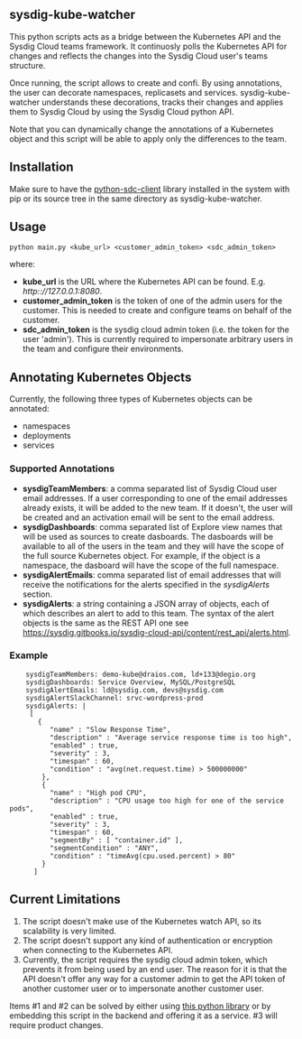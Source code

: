 ## sysdig-kube-watcher
This python scripts acts as a bridge between the Kubernetes API and the Sysdig Cloud teams framework. It continuosly polls the Kubernetes API for changes and reflects the changes into the Sysdig Cloud user's teams structure.

Once running, the script allows to create and confi. By using annotations, the user can decorate namespaces, replicasets and services. sysdig-kube-watcher understands these decorations, tracks their changes and applies them to Sysdig Cloud by using the Sysdig Cloud python API.

Note that you can dynamically change the annotations of a Kubernetes object and this script will be able to apply only the differences to the team.

## Installation

Make sure to have the [python-sdc-client](https://github.com/draios/python-sdc-client) library installed in the system with pip or its source tree in the same directory as sysdig-kube-watcher.

## Usage

```python main.py <kube_url> <customer_admin_token> <sdc_admin_token>```

where:
- **kube_url** is the URL where the Kubernetes API can be found. E.g. _http:://127.0.0.1:8080_.
- **customer_admin_token** is the token of one of the admin users for the customer. This is needed to create and configure teams on behalf of the customer.
- **sdc_admin_token** is the sysdig cloud admin token (i.e. the token for the user 'admin'). This is currently required to impersonate arbitrary users in the team and configure their environments. 

## Annotating Kubernetes Objects

Currently, the following three types of Kubernetes objects can be annotated:
- namespaces
- deployments
- services

### Supported Annotations
- **sysdigTeamMembers**: a comma separated list of Sysdig Cloud user email addresses. If a user corresponding to one of the email addresses already exists, it will be added to the new team. If it doesn't, the user will be created and an activation email will be sent to the email address.
- **sysdigDashboards**: comma separated list of Explore view names that will be used as sources to create dasboards. The dasboards will be available to all of the users in the team and they will have the scope of the full source Kubernetes object. For example, if the object is a namespace, the dasboard will have the scope of the full namespace.
- **sysdigAlertEmails**: comma separated list of email addresses that will receive the notifications for the alerts specified in the _sysdigAlerts_ section. 
- **sysdigAlerts**: a string containing a JSON array of objects, each of which describes an alert to add to this team. The syntax of the alert objects is the same as the REST API one see https://sysdig.gitbooks.io/sysdig-cloud-api/content/rest_api/alerts.html. 

### Example
```
    sysdigTeamMembers: demo-kube@draios.com, ld+133@degio.org
    sysdigDashboards: Service Overview, MySQL/PostgreSQL
    sysdigAlertEmails: ld@sysdig.com, devs@sysdig.com
    sysdigAlertSlackChannel: srvc-wordpress-prod
    sysdigAlerts: | 
     [ 
       {
          "name" : "Slow Response Time",
          "description" : "Average service response time is too high",
          "enabled" : true,
          "severity" : 3,
          "timespan" : 60,
          "condition" : "avg(net.request.time) > 500000000"        
        },
        {
          "name" : "High pod CPU",
          "description" : "CPU usage too high for one of the service pods",
          "enabled" : true,
          "severity" : 3,
          "timespan" : 60,
          "segmentBy" : [ "container.id" ],
          "segmentCondition" : "ANY",
          "condition" : "timeAvg(cpu.used.percent) > 80"            
        }
      ]
```

## Current Limitations

1. The script doesn't make use of the Kubernetes watch API, so its scalability is very limited.
2. The script doesn't support any kind of authentication or encryption when connecting to the Kubernetes API.
3. Currently, the script requires the sysdig cloud admin token, which prevents it from being used by an end user. The reason for it is that the API doesn't offer any way for a customer admin to get the API token of another customer user or to impersonate another customer user.

Items #1 and #2 can be solved by either using [this python library](https://github.com/kubernetes-incubator/client-python) or by embedding this script in the backend and offering it as a service. #3 will require product changes.

